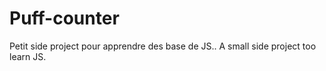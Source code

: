 # Puff-counter
Petit side project pour apprendre des base de JS.. A small side project too learn JS.
